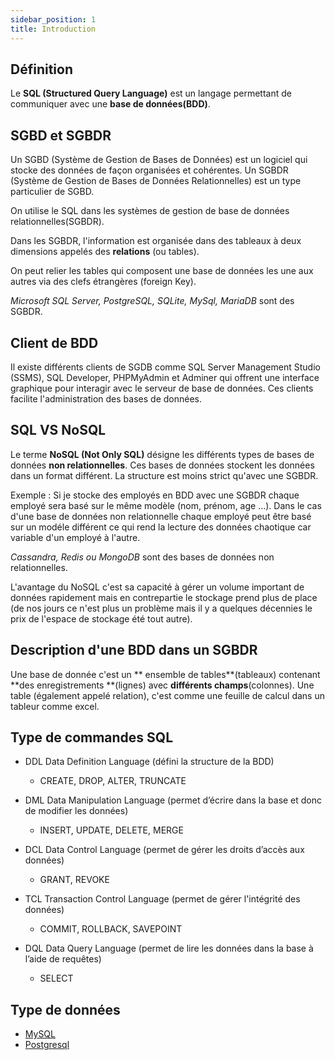 ```yaml
---
sidebar_position: 1
title: Introduction
---
```


## Définition

Le **SQL (Structured Query Language)** est un langage permettant de communiquer avec une **base de données(BDD)**.

## SGBD et SGBDR

Un SGBD (Système de Gestion de Bases de Données) est un logiciel qui stocke des données de façon organisées et cohérentes. Un SGBDR (Système de Gestion de Bases de Données Relationnelles) est un type particulier de SGBD.

On utilise le SQL dans les systèmes de gestion de base de données relationnelles(SGBDR).

 Dans les SGBDR, l'information est organisée dans des tableaux à deux dimensions appelés des **relations** (ou tables).

On peut relier les tables qui composent une base de données les une aux autres via des clefs étrangères (foreign Key).

*Microsoft SQL Server, PostgreSQL, SQLite, MySql, MariaDB* sont des SGBDR.

## Client de BDD

Il existe différents clients de SGDB comme SQL Server Management Studio (SSMS), SQL Developer, PHPMyAdmin et Adminer qui offrent une interface graphique pour interagir avec le serveur de base de données. Ces clients facilite l'administration des bases de données.

## SQL VS NoSQL

Le terme **NoSQL (Not Only SQL)** désigne les différents types de bases de données **non relationnelles**. Ces bases de données stockent les données dans un format différent. La structure est moins strict qu'avec une SGBDR.

Exemple : Si je stocke des employés en BDD avec une SGBDR chaque employé sera basé sur le même modèle (nom, prénom, age ...). Dans le cas d'une base de données non relationnelle chaque employé peut être basé sur un modéle différent ce qui rend la lecture des données chaotique car variable d'un employé à l'autre.

*Cassandra, Redis ou MongoDB* sont des bases de données non relationnelles.

L'avantage du NoSQL c'est sa capacité à gérer un volume important de données rapidement mais en contrepartie le stockage prend plus de place (de nos jours ce n'est plus un problème mais il y a quelques décennies le prix de l'espace de stockage été tout autre).

## Description d'une BDD dans un SGBDR

Une base de donnée c'est un ** ensemble de tables**(tableaux) contenant **des enregistrements **(lignes) avec **différents champs**(colonnes). Une table (également appelé relation), c'est comme une feuille de calcul dans un tableur comme excel.

## Type de commandes SQL

* DDL Data Definition Language (défini la structure de la BDD)
    * CREATE, DROP, ALTER, TRUNCATE

* DML Data Manipulation Language (permet d’écrire dans la base et donc de modifier les données)
    * INSERT, UPDATE, DELETE, MERGE

* DCL Data Control Language (permet de gérer les droits d’accès aux données)
    * GRANT, REVOKE

* TCL Transaction Control Language (permet de gérer l'intégrité des données)
    * COMMIT, ROLLBACK, SAVEPOINT

* DQL Data Query Language (permet de lire les données dans la base à l’aide de requêtes)
    * SELECT

## Type de données

* [MySQL](https://dev.mysql.com/doc/refman/8.0/en/data-types.html)
* [Postgresql](https://www.postgresqltutorial.com/postgresql-tutorial/postgresql-data-types/)